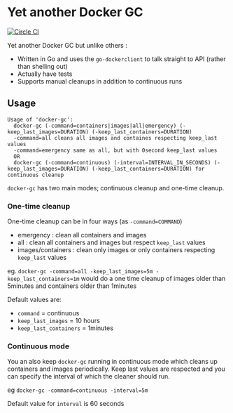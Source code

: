 # Yet another Docker GC

[![Circle CI](https://circleci.com/gh/n1koo/docker-gc.svg?style=svg)](https://circleci.com/gh/n1koo/docker-gc)

Yet another Docker GC but unlike others :

- Written in Go and uses the `go-dockerclient` to talk straight to API (rather than shelling out)
- Actually have tests
- Supports manual cleanups in addition to continuous runs

## Usage

```
Usage of 'docker-gc':
  docker-gc (-command=containers|images|all|emergency) (-keep_last_images=DURATION) (-keep_last_containers=DURATION)
  -command=all cleans all images and containes respecting keep_last values
  -command=emergency same as all, but with 0second keep_last values
  OR
  docker-gc (-command=continuous) (-interval=INTERVAL_IN_SECONDS) (-keep_last_images=DURATION) (-keep_last_containers=DURATION) for continuous cleanup
```

`docker-gc` has two main modes; continuous cleanup and one-time cleanup. 

### One-time cleanup

One-time cleanup can be in four ways (as `-command=COMMAND`)

- emergency : clean all containers and images
- all : clean all containers and images but respect `keep_last` values
- images/containers : clean only images or only containers respecting `keep_last` values

eg. `docker-gc -command=all -keep_last_images=5m -keep_last_containers=1m` would do a one time cleanup of images older than 5minutes and containers older than 1minutes

Default values are: 

- `command` = continuous
- `keep_last_images` = 10 hours
- `keep_last_containers` = 1minutes

### Continuous mode

You an also keep `docker-gc` running in continuous mode which cleans up containers and images periodically. Keep last values are respected and you can specify the interval of which the cleaner should run.


eg `docker-gc -command=continuous -interval=5m` 

Default value for `interval` is 60 seconds